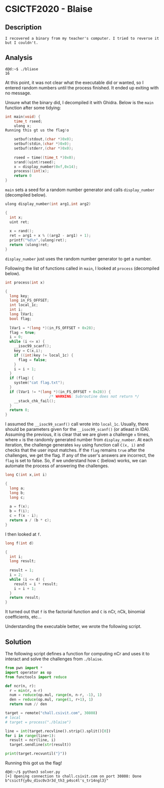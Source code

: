 # CSICTF2020 - Blaise

## Description
`I recovered a binary from my teacher's computer. I tried to reverse it but I couldn't.`

## Analysis

```Shell
d@d:~$ ./bliase
16
```

At this point, it was not clear what the executable did or wanted, so I entered random numbers until the process finished. It ended up exiting with no message.

Unsure what the binary did, I decompiled it with Ghidra. Below is the `main` function after some tidying:

```C
int main(void) {
    time_t rseed;
    ulong x;
Running this gt us the flag!o

    setbuf(stdout,(char *)0x0);
    setbuf(stdin,(char *)0x0);
    setbuf(stderr,(char *)0x0); 
    
    rseed = time((time_t *)0x0);
    srand((uint)rseed);
    x = display_number(0xf,0x14);
    process((int)x);
    return 0  
}
```

`main` sets a seed for a random number generator and calls `display_number` (decompiled below).

```C
ulong display_number(int arg1,int arg2)

{
  int x;
  uint ret;
  
  x = rand();
  ret = arg1 + x % ((arg2 - arg1) + 1);
  printf("%d\n",(ulong)ret);
  return (ulong)ret;
}
```

`display_number` just uses the random number generator to get a number.

Following the list of functions called in `main`, I looked at `process` (decompiled below).

```C
int process(int x)

{
  long key;
  long in_FS_OFFSET;
  int local_1c;
  int i;
  long lVar1;
  bool flag;
  
  lVar1 = *(long *)(in_FS_OFFSET + 0x28);
  flag = true;
  i = 0;
  while (i <= x) {
    __isoc99_scanf();
    key = C(x,i);
    if ((int)key != local_1c) {
      flag = false;
    }
    i = i + 1;
  }
  if (flag) {
    system("cat flag.txt");
  }
  if (lVar1 != *(long *)(in_FS_OFFSET + 0x28)) {
                    /* WARNING: Subroutine does not return */
    __stack_chk_fail();
  }
  return 0;
}
```

I assumed the `__isoc99_scanf()` call wrote into `local_1c`. Usually, there should be parameters given for the `__isoc99_scanf()` (or atleast in IDA). Assuming the previous, it is clear that we are given a challenge `x` times, where `x` is the randomly generated number from `display_number`. At each iteration, the challenge generates `key` using function call `C(x, i)` and checks that the user input matches. If the `flag` remains `true` after the challenges, we get the flag. If any of the user's answers are incorrect, the `flag` is set to false. So, if we understand how `C` (below) works, we can automate the process of answering the challenges.

```C
long C(int x,int i)

{
  long a;
  long b;
  long c;
  
  a = f(x);
  b = f(i);
  c = f(x - i);
  return a / (b * c);
}
```

I then looked at `f`.

```C
long f(int d)

{
  int i;
  long result;
  
  result = 1;
  i = 2;
  while (i <= d) {
    result = i * result;
    i = i + 1;
  }
  return result;
}
```

It turned out that `f` is the factorial function and `C` is nCr, nCk, binomial coefficients, etc...

Understanding the executable better, we wrote the following script.

## Solution
The following script defines a function for computing nCr and uses it to interact and solve the challenges from `./blaise`.

```Python
from pwn import *
import operator as op
from functools import reduce

def ncr(n, r):
  r = min(r, n-r)
  num = reduce(op.mul, range(n, n-r, -1), 1)
  den = reduce(op.mul, range(1, r+1), 1)
  return num // den

target = remote("chall.csivit.com", 30808)
# local
# target = process("./blaise")

line = int(target.recvline().strip().split()[0])
for i in range(line+1):
  result = ncr(line, i)
  target.sendline(str(result))

print(target.recvuntil("}"))
```

Running this got us the flag!

```
d@d:~/$ python3 solver.py
[+] Opening connection to chall.csivit.com on port 30808: Done
b"csictf{y0u_d1sc0v3r3d_th3_p4sc4l's_tr14ngl3}"
```

